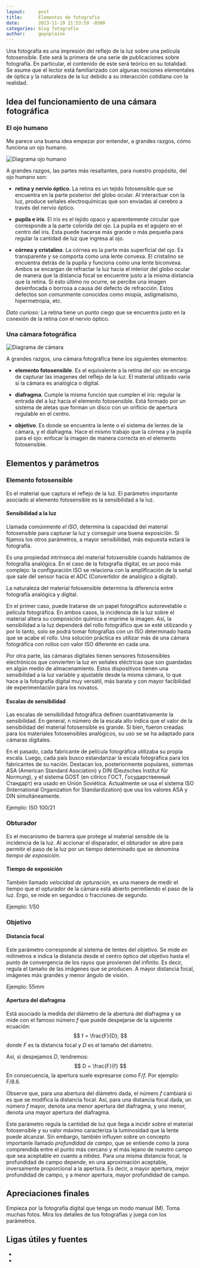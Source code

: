 ```yaml
---
layout:     post
title:      Elementos de fotografía
date:       2023-11-19 21:53:59 -0500
categories: blog fotografía
author:     gwynplaine
---
```


Una fotografía es una impresión del reflejo de la luz sobre una película 
fotosensible. Este será la primera de una serie de publicaciones sobre 
fotografía. En particular, el contenido de este será teórico en su totalidad. 
Se asume que el lector está familiarizado con algunas nociones elementales de 
óptica y la naturaleza de la luz debido a su interacción cotidiana con la 
realidad.


## Idea del funcionamiento de una cámara fotográfica

### El ojo humano

Me parece una buena idea empezar por entender, a grandes razgos, cómo funciona 
un ojo humano.

![Diagrama ojo humano](/assets/img/edf/diagram-ojo.png)


A grandes razgos, las partes más resaltantes, para nuestro propósito, del ojo 
humano son:
+ **retina y nervio óptico**. La retina es un tejido fotosensible que se 
encuentra en la parte posterior del globo ocular. Al interactuar con la luz, 
produce señales electroquímicas que son enviadas al cerebro a través del nervio 
óptico.

+ **pupíla e iris**. El iris es el tejido opaco y aparentemente circular que 
corresponde a la parte colorida del ojo. La pupíla es el agujero en el centro 
del iris. Esta puede hacerse más grande o más pequeña para regular la cantidad 
de luz que ingresa al ojo.

+ **córnea y cristalino**. La córnea es la parte más superficial del ojo. Es 
transparente y se comporta como una lente convexa. El cristalino se encuentra 
detrás de la pupíla y funciona como una lente biconvexa. Ambos se encargan de 
refractar la luz hacia el interior del globo ocular de manera que la distancia 
focal se encuentre justo a la misma distancia que la retina. Si esto último no 
ocurre, se percibe una imagen desenfocada o borrosa a causa del defecto de 
refracción. Estos defectos son comunmente conocidos como miopía, astigmatismo, 
hipermetropia, etc.


_Dato curioso:_ La retina tiene un punto ciego que se encuentra justo en la 
conexión de la retina con el nervio óptico.

### Una cámara fotográfica

![Diagrama de cámara](/assets/img/edf/diagram-camara.png)

A grandes razgos, una cámara fotográfica tiene los siguientes elementos:

+ **elemento fotosensible**. Es el equivalente a la retina del ojo: se encarga 
de capturar las imagenes del reflejo de la luz. El material utilizado varía si 
la cámara es analógica o digital. 

+ **diafragma**. Cumple la misma función que cumplen el iris: 
regular la entrada del a luz hacia el elemento fotosensible. Está formado por un 
sistema de aletas que forman un disco con un orificio de apertura regulable en el 
centro.

+ **objetivo**. Es donde se encuentra la lente o el sistema de lentes de la 
cámara, y el diafragma. Hace el mismo trabajo que la córnea y la pupíla para el 
ojo: enfocar la imagen de manera correcta en el elemento fotosensible.

## Elementos y parámetros

### Elemento fotosensible

Es el material que captura el reflejo de la luz. El parámetro importante asociado 
al elemento fotosensible es la sensibilidad a la luz.

#### Sensibilidad a la luz

Llamada comúnmente _el ISO_, determina la capacidad del material fotosensible para 
capturar la luz y conseguir una buena exposición. Si fijamos los otros parámetros, 
a mayor sensibilidad, más expuesta estará la fotografía.

Es una propiedad intrínseca del material fotosensible  cuando hablamos de 
fotografía analógica. En el caso de la fotografía digital, es  un poco más 
complejo: la configuración ISO se relaciona con la amplificación de la señal 
que sale del sensor hacia el ADC (Convertidor de analógico a digital).

La naturaleza del material fotosensible determina la diferencia entre fotografía 
analógica y digital.

En el primer caso, puede tratarse de un papel fotográfico autorevelable o película fotográfica. En ambos casos, la incidencia de la luz sobre el material altera su composición química e imprime la imagen. Así, la sensibilidad a la luz dependerá del rollo fotográfico que se esté utilizando y por lo tanto, solo se podrá tomar fotografías con un ISO determinado hasta que se acabe el rollo. Una solución práctica es utilizar más de una cámara fotográfica con rollos con valor ISO diferente en cada una.

Por otra parte, las cámaras digitales tienen sensores fotosensibles electrónicos que convierten la luz en señales eléctricas que son guardadas en algún medio de almacenamiento. Estos dispositivos tienen una sensibilidad a la luz variable y ajustable desde la misma cámara, lo que hace a la fotografía digital muy versátil, más barata y con mayor facibilidad de experimentación para los novatos.

#### Escalas de sensibilidad
Las escalas de sensibilidad fotográfica definen cuantitativamente la sensibilidad. 
En general, n número de la escala alto indica que el valor de la sensibilidad del 
material fotosensible es grande.
Si bien, fueron creadas para los materiales fotosensibles analógicos, su uso se 
se ha adaptado para cámaras digitales.

En el pasado, cada fabricante de película fotográfica utilizaba su propia escala. 
Luego, cada país busco estandarizar la escala fotográfica para los fabricantes de 
su nación. Destacan los, posteriormente populares, sistemas ASA (American Standard 
Asociation) y DIN (Deutsches Institut für Normung), y el sistema GOST (en cilírico 
ГОСТ, Государственный Стандарт) era usado en Unión Soviética. Actualmente se usa 
el sistema ISO (International Organization for Standardization) que usa los valores 
ASA y DIN simultáneamente.

Ejemplo: ISO 100/21

### Obturador
Es el mecanismo de barrera que protege al material sensible de la incidencia de 
la luz. Al accionar el disparador, el obturador se abre para permitir el paso de 
la luz por un tiempo determinado que se denomina _tiempo de exposición_.

#### Tiempo de exposición
También llamado _velocidad de opturación_, es una manera de medir el tiempo que 
el opturador de la cámara está abierto permitiendo el paso de la luz. Ergo, se 
mide en segundos o fracciones de segundo.

Ejemplo: 1/50

### Objetivo
#### Distancia focal
Este parámetro corresponde al sistema de lentes del objetivo. Se mide en 
milímetros e indica la distancia desde el centro óptico del objetivo hasta el 
punto de convergencia de los rayos que provienen del infinito. Es decir, regula 
el tamaño de las imágenes que se producen. A mayor distancia focal, imágenes más 
grandes y menor ángulo de visión.

Ejemplo: 55mm

#### Apertura del diafragma
Está asociado la medida del diámetro de la abertura del diafragma y se mide con 
el famoso número _f_ que puede despejarse de la siguiente ecuación:
$$
f = \frac{F}{D};
$$
donde $F$ es la distancia focal y $D$ es el tamaño del diámetro.

Así, si despejamos $D$, tendremos:
$$
D = \frac{F}{f}
$$
En consecuencia, la apertura suele expresarse como F/_f_. Por ejemplo: F/8.6. 

Observe que, para una abertura del diámetro dada, el número _f_ cambiará si es 
que se modifica la distancia focal.
Así, para una distancia focal dada, un número _f_ mayor, denota una menor 
apertura del diafragma, y uno menor, denota una mayor apertura del diafragma.

Este parámetro regula la cantidad de luz que llega a incidir sobre el material 
fotosensible y su valor máximo caracteriza la luminosidad que la lente puede 
alcanzar. Sin embargo, también influyen sobre un concepto importante llamado 
_profundidad de campo_, que se entiende como la zona comprendida entre el punto 
más cercano y el más lejano de nuestro campo que sea aceptable en cuanto a 
nitidez. Para una misma distancia focal, la profundidad de campo depende, en una 
aproximación aceptable, inversamente proporcional a la apertura. Es decir, a 
mayor apertura, mejor profundidad de campo, y a menor apertura, mayor profundidad 
de campo.

## Apreciaciones finales
Empieza por la fotografía digital que tenga un modo manual (M). Toma muchas fotos. 
Mira los detalles de tus fotografías y juega con los parámetros.

## Ligas útiles y fuentes

+ [](https://www.dpreview.com/forums/thread/4134491)
+ [](https://www.quora.com/How-is-ISO-implemented-in-digital-cameras)